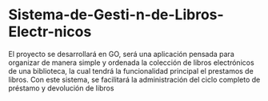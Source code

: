 # Sistema-de-Gesti-n-de-Libros-Electr-nicos
El proyecto se desarrollará en GO,  será una aplicación pensada para organizar de manera simple y ordenada la colección de libros electrónicos de una biblioteca, la cual tendrá la funcionalidad principal el prestamos de libros. Con este sistema, se facilitará la administración del ciclo completo de préstamo y devolución de libros
